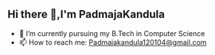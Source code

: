 ## Hi there 👋,I'm PadmajaKandula
- 🌱 I’m currently pursuing my B.Tech in Computer Science 
- 📫 How to reach me: Padmajakandula120104@gmail.com



